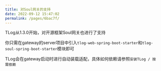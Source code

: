 ```yaml
---
title: 对Soul网关的支持
date: 2022-09-12 15:47:02
permalink: /pages/6bac7f/
---
```


TLog从1.3.0开始，对开源框架Soul网关也进行了支持

你只需在gateway的server项目中引入`tlog-web-spring-boot-starter`和`tlog-soul-spring-boot-starter`模块即可

TLog会在gateway启动时进行自动装载适配，具体如何依赖请参照`安装TLog / 按需依赖`